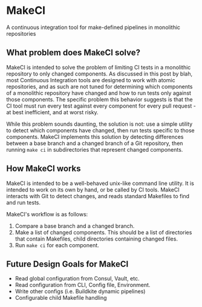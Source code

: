 MakeCI
======
A continuous integration tool for make-defined pipelines in monolithic repositories

What problem does MakeCI solve?
-------------------------------
MakeCI is intended to solve the problem of limiting CI tests in a monolithic repository to only changed components.  As discussed in this post by blah, most Continuous Integration tools are designed to work with atomic repositories, and as such are not tuned for determining which components of a monolithic repository have changed and how to run tests only against those components.  The specific problem this behavior suggests is that the CI tool must run every test against every component for every pull request - at best inefficient, and at worst risky.

While this problem sounds daunting, the solution is not: use a simple utility to detect which components have changed, then run tests specific to those components.  MakeCI implements this solution by detecting differences between a base branch and a changed branch of a Git repository, then running `make ci` in subdirectories that represent changed components.

How MakeCI works
----------------
MakeCI is intended to be a well-behaved unix-like command line utility.  It is intended to work on its own by hand, or be called by CI tools.  MakeCI interacts with Git to detect changes, and reads standard Makefiles to find and run tests.

MakeCI's workflow is as follows:
1. Compare a base branch and a changed branch.
2. Make a list of changed components.  This should be a list of directories that contain Makefiles, child directories containing changed files.
3. Run `make ci` for each component.

Future Design Goals for MakeCI
------------------------------
* Read global configuration from Consul, Vault, etc.
* Read configuration from CLI, Config file, Environment.
* Write other configs (i.e. Buildkite dynamic pipelines)
* Configurable child Makefile handling